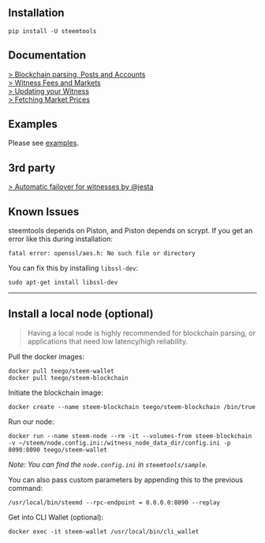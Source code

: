 ## Installation
```
pip install -U steemtools
```

## Documentation
[> Blockchain parsing, Posts and Accounts](https://steemit.com/steemtools/@furion/ann-steemtools-a-high-level-python-library-for-steem)  
[> Witness Fees and Markets](https://steemit.com/steem/@furion/witness-feed-publishing-with-automatic-sbd-usd-peg)  
[> Updating your Witness](https://steemit.com/witness-category/@furion/updating-you-witness-with-python)  
[> Fetching Market Prices](https://steemit.com/steemtools/@furion/steem-sbd-and-implied-market-prices-with-python)  

## Examples
Please see [examples](https://github.com/Netherdrake/steemtools/tree/master/examples).

## 3rd party
[> Automatic failover for witnesses by @jesta](https://steemit.com/witness-category/@jesta/steemtools-automatic-failover-for-witness-nodes)

## Known Issues
steemtools depends on Piston, and Piston depends on scrypt.
If you get an error like this during installation:
```
fatal error: openssl/aes.h: No such file or directory

```

You can fix this by installing `libssl-dev`:
```
sudo apt-get install libssl-dev
```

------------

## Install a local node (optional)
>Having a local node is highly recommended for blockchain parsing, or applications that need low latency/high reliability.

Pull the docker images:
```
docker pull teego/steem-wallet
docker pull teego/steem-blockchain
```

Initiate the blockchain image:
```
docker create --name steem-blockchain teego/steem-blockchain /bin/true
```

Run our node:
```
docker run --name steem-node --rm -it --volumes-from steem-blockchain -v ~/steem/node.config.ini:/witness_node_data_dir/config.ini -p 8090:8090 teego/steem-wallet
```
*Note: You can find the `node.config.ini` in `steemtools/sample`.*

You can also pass custom parameters by appending this to the previous command:
```
/usr/local/bin/steemd --rpc-endpoint = 0.0.0.0:8090 --replay
```


Get into CLI Wallet (optional):
```
docker exec -it steem-wallet /usr/local/bin/cli_wallet
```
